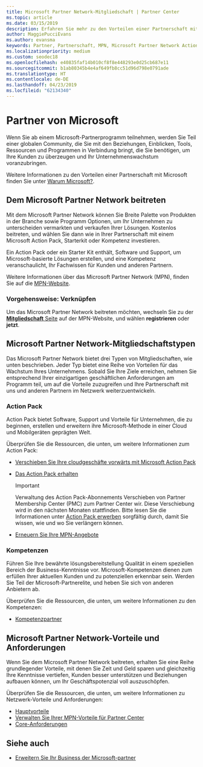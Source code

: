```yaml
---
title: Microsoft Partner Network-Mitgliedschaft | Partner Center
ms.topic: article
ms.date: 03/15/2019
description: Erfahren Sie mehr zu den Vorteilen einer Partnerschaft mit Microsoft. Mit dem Microsoft Partner Network können Sie Breite Palette von Produkten in der Branche sowie Programm Optionen, um Ihr Unternehmen zu unterscheiden vermarkten und verkaufen Ihrer Lösungen.
author: MaggiePucciEvans
ms.author: evansma
keywords: Partner, Partnerschaft, MPN, Microsoft Partner Network Action Pack, MAPS, Aktion Pack-Abonnement, Vorteile, MPN-Vorteile, Mitgliedschaft, Silver, Gold, Kompetenzen
ms.localizationpriority: medium
ms.custom: seodec18
ms.openlocfilehash: e40835faf14b010cf8f8e448293e0d25cb687e11
ms.sourcegitcommit: b1ab80345b4e4af649fb8cc51d96d798e0791ade
ms.translationtype: HT
ms.contentlocale: de-DE
ms.lasthandoff: 04/23/2019
ms.locfileid: "62134340"
---
```

# <a name="partner-with-microsoft"></a>Partner von Microsoft

Wenn Sie ab einem Microsoft-Partnerprogramm teilnehmen, werden Sie Teil einer globalen Community, die Sie mit den Beziehungen, Einblicken, Tools, Ressourcen und Programmen in Verbindung bringt, die Sie benötigen, um Ihre Kunden zu überzeugen und Ihr Unternehmenswachstum voranzubringen.

Weitere Informationen zu den Vorteilen einer Partnerschaft mit Microsoft finden Sie unter [Warum Microsoft?](https://partner.microsoft.com/business-opportunities/why-microsoft). 

## <a name="join-the-microsoft-partner-network"></a>Dem Microsoft Partner Network beitreten

<!-- 12/5/18 The content below was copied and pasted directly from the Membership page of the MPN site (https://partner.microsoft.com/en-us/membership)-->

Mit dem Microsoft Partner Network können Sie Breite Palette von Produkten in der Branche sowie Programm Optionen, um Ihr Unternehmen zu unterscheiden vermarkten und verkaufen Ihrer Lösungen. Kostenlos beitreten, und wählen Sie dann wie in Ihrer Partnerschaft mit einem Microsoft Action Pack, Starterkit oder Kompetenz investieren.

Ein Action Pack oder ein Starter Kit enthält, Software und Support, um Microsoft-basierte Lösungen erstellen, und eine Kompetenz veranschaulicht, Ihr Fachwissen für Kunden und anderen Partnern.

Weitere Informationen über das Microsoft Partner Network (MPN), finden Sie auf die [MPN-Website](https://partner.microsoft.com/commercial).

### <a name="how-to-join"></a>Vorgehensweise: Verknüpfen

Um das Microsoft Partner Network beitreten möchten, wechseln Sie zu der [ **Mitgliedschaft** Seite](https://partner.microsoft.com/membership) auf der MPN-Website, und wählen **registrieren** oder **jetzt**.

## <a name="microsoft-partner-network-membership-types"></a>Microsoft Partner Network-Mitgliedschaftstypen

<!-- 12/5/18 The content below was copied and pasted directly from the Membership pages of the MPN site (https://partner.microsoft.com/en-us/membership)-->

Das Microsoft Partner Network bietet drei Typen von Mitgliedschaften, wie unten beschrieben. Jeder Typ bietet eine Reihe von Vorteilen für das Wachstum Ihres Unternehmens. Sobald Sie Ihre Ziele erreichen, nehmen Sie entsprechend Ihrer einzigartigen geschäftlichen Anforderungen am Programm teil, um auf die Vorteile zuzugreifen und Ihre Partnerschaft mit uns und anderen Partnern im Netzwerk weiterzuentwickeln.

### <a name="action-pack"></a>Action Pack

Action Pack bietet Software, Support und Vorteile für Unternehmen, die zu beginnen, erstellen und erweitern ihre Microsoft-Methode in einer Cloud und Mobilgeräten geprägten Welt. 

Überprüfen Sie die Ressourcen, die unten, um weitere Informationen zum Action Pack:

- [Verschieben Sie Ihre cloudgeschäfte vorwärts mit Microsoft Action Pack](https://partner.microsoft.com/membership/action-pack)
- [Das Action Pack erhalten](mpn-get-action-pack.md)
  
    >[!IMPORTANT]
    >Verwaltung des Action Pack-Abonnements Verschieben von Partner Membership Center (PMC) zum Partner Center wir. Diese Verschiebung wird in den nächsten Monaten stattfinden. Bitte lesen Sie die Informationen unter [Action Pack erwerben](mpn-get-action-pack.md) sorgfältig durch, damit Sie wissen, wie und wo Sie verlängern können.  

- [Erneuern Sie Ihre MPN-Angebote](renew-mpn-offers.md)

### <a name="competencies"></a>Kompetenzen

Führen Sie Ihre bewährte lösungsbereitstellung Qualität in einem speziellen Bereich der Business-Kenntnisse vor. Microsoft-Kompetenzen dienen zum erfüllen Ihrer aktuellen Kunden und zu potenziellen erkennbar sein. Werden Sie Teil der Microsoft-Partnerelite, und heben Sie sich von anderen Anbietern ab.

Überprüfen Sie die Ressourcen, die unten, um weitere Informationen zu den Kompetenzen:

- [Kompetenzpartner](https://partner.microsoft.com/membership/competencies)

## <a name="microsoft-partner-network-benefits-and-requirements"></a>Microsoft Partner Network-Vorteile und Anforderungen

Wenn Sie dem Microsoft Partner Network beitreten, erhalten Sie eine Reihe grundlegender Vorteile, mit denen Sie Zeit und Geld sparen und gleichzeitig Ihre Kenntnisse vertiefen, Kunden besser unterstützen und Beziehungen aufbauen können, um Ihr Geschäftspotenzial voll auszuschöpfen.

Überprüfen Sie die Ressourcen, die unten, um weitere Informationen zu Netzwerk-Vorteile und Anforderungen:

- [Hauptvorteile](https://partner.microsoft.com/en-us/membership/core-benefits#simple-tab-content-1)
- [Verwalten Sie Ihrer MPN-Vorteile für Partner Center](manage-your-partner-network-benefits.md)
- [Core-Anforderungen](https://partner.microsoft.com/en-us/membership/core-benefits#simple-tab-content-2)

## <a name="see-also"></a>Siehe auch
- [Erweitern Sie Ihr Business der Microsoft-partner](grow-your-business.md)
